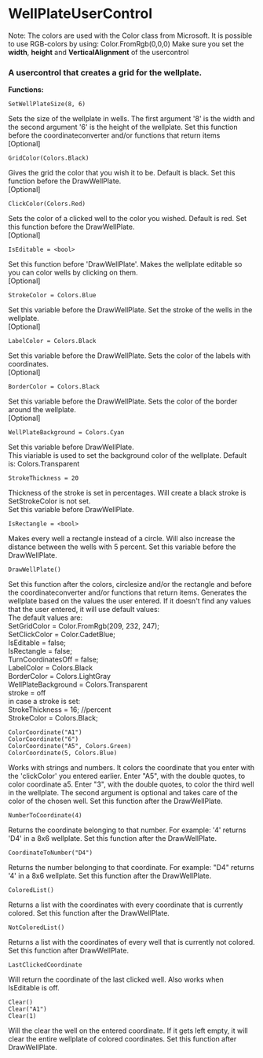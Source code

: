 # WellPlateUserControl

Note:
The colors are used with the Color class from Microsoft. It is possible to use RGB-colors by using: Color.FromRgb(0,0,0)
Make sure you set the <b>width</b>, <b>height</b> and <b>VerticalAlignment</b> of the usercontrol

<h3>A usercontrol that creates a grid for the wellplate.</h3>

<b>Functions:</b>
```
SetWellPlateSize(8, 6)
```
Sets the size of the wellplate in wells. The first argument '8' is the width and the second argument '6' is the height of the wellplate. 
Set this function before the coordinateconverter and/or functions that return items<br>
[Optional]
```
GridColor(Colors.Black) 
```
Gives the grid the color that you wish it to be. Default is black.
Set this function before the DrawWellPlate.<br>
[Optional]
```
ClickColor(Colors.Red)
```
Sets the color of a clicked well to the color you wished. Default is red. 
Set this function before the DrawWellPlate.<br>
[Optional]
```
IsEditable = <bool>
```
Set this function before 'DrawWellPlate'.
Makes the wellplate editable so you can color wells by clicking on them.<br>
[Optional]
```
StrokeColor = Colors.Blue
```
Set this variable before the DrawWellPlate.
Set the stroke of the wells in the wellplate.<br>
[Optional]
```
LabelColor = Colors.Black
```
Set this variable before the DrawWellPlate.
Sets the color of the labels with coordinates.<br> 
[Optional]
```
BorderColor = Colors.Black
```
Set this variable before the DrawWellPlate.
Sets the color of the border around the wellplate.<br> 
[Optional]
```
WellPlateBackground = Colors.Cyan
```
Set this variable before DrawWellPlate.<br>
This viariable is used to set the background color of the wellplate. 
Default is: Colors.Transparent
```
StrokeThickness = 20
```
Thickness of the stroke is set in percentages.
Will create a black stroke is SetStrokeColor is not set.<br>
Set this variable before DrawWellPlate.<br>
```
IsRectangle = <bool>
```
Makes every well a rectangle instead of a circle. Will also increase the distance between the wells with 5 percent.
Set this variable before the DrawWellPlate.<br>
```
DrawWellPlate()
```
Set this function after the colors, circlesize and/or the rectangle and before the coordinateconverter and/or functions that return items.
Generates the wellplate based on the values the user entered. If it doesn't find any values that the user entered, it will use default values:<br>
The default values are:<br>
SetGridColor = Color.FromRgb(209, 232, 247);<br>
SetClickColor = Color.CadetBlue;<br>
IsEditable = false;<br>
IsRectangle = false;<br>
TurnCoordinatesOff = false;<br>
LabelColor = Colors.Black<br>
BorderColor = Colors.LightGray<br>
WellPlateBackground = Colors.Transparent<br>
stroke = off<br>
in case a stroke is set:<br>
StrokeThickness = 16; //percent<br>
StrokeColor = Colors.Black;
```
ColorCoordinate("A1")
ColorCoordinate("6")
ColorCoordinate("A5", Colors.Green)
ColorCoordinate(5, Colors.Blue)
```
Works with strings and numbers. It colors the coordinate that you enter with the 'clickColor' you entered earlier. 
Enter "A5", with the double quotes, to color coordinate a5. Enter "3", with the double quotes, to color the third well in the wellplate.
The second argument is optional and takes care of the color of the chosen well.
Set this function after the DrawWellPlate.<br>
```
NumberToCoordinate(4)
```
Returns the coordinate belonging to that number. For example: '4' returns 'D4' in a 8x6 wellplate.
Set this function after the DrawWellPlate.<br>
```
CoordinateToNumber("D4")
```
Returns the number belonging to that coordinate. 
For example: "D4" returns '4' in a 8x6 wellplate.
Set this function after the DrawWellPlate.<br>
```
ColoredList()
```
Returns a list with the coordinates with every coordinate that is currently colored.
Set this function after the DrawWellPlate.<br>
```
NotColoredList()
```
Returns a list with the coordinates of every well that is currently not colored.
Set this function after DrawWellPlate.<br>
```
LastClickedCoordinate
```
Will return the coordinate of the last clicked well. Also works when IsEditable is off.<br>
```
Clear()
Clear("A1")
Clear(1)
```
Will the clear the well on the entered coordinate. If it gets left empty, it will clear the entire wellplate of colored coordinates.
Set this function after DrawWellPlate.<br>

